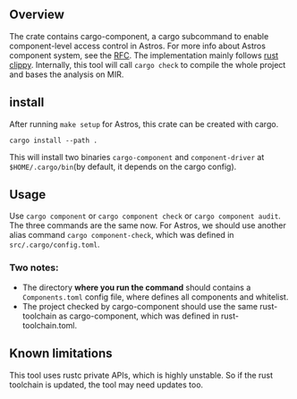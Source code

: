 ## Overview
The crate contains cargo-component, a cargo subcommand to enable component-level access control in Astros. For more info about Astros component system, see the [RFC](https://github.com/astros/Astros/issues/58). The implementation mainly follows [rust clippy](https://github.com/rust-lang/rust-clippy). Internally, this tool will call `cargo check` to compile the whole project and bases the analysis on MIR.

## install
After running `make setup` for Astros, this crate can be created with cargo.
```shell
cargo install --path .
```
This will install two binaries `cargo-component` and `component-driver` at `$HOME/.cargo/bin`(by default, it depends on the cargo config).

## Usage
Use `cargo component` or `cargo component check` or `cargo component audit`. The three commands are the same now. For Astros, we should use another alias command `cargo component-check`, which was defined in `src/.cargo/config.toml`.

### Two notes:
- The directory **where you run the command** should contains a `Components.toml` config file, where defines all components and whitelist. 
- The project checked by cargo-component should use the same rust-toolchain as cargo-component, which was defined in rust-toolchain.toml.

## Known limitations
This tool uses rustc private APIs, which is highly unstable. So if the rust toolchain is updated, the tool may need updates too.